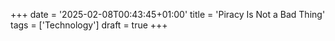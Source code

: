 +++
date = '2025-02-08T00:43:45+01:00'
title = 'Piracy Is Not a Bad Thing'
tags = ['Technology']
draft = true
+++
